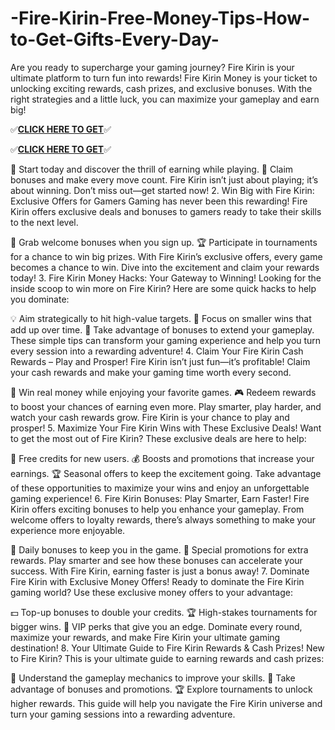 # -Fire-Kirin-Free-Money-Tips-How-to-Get-Gifts-Every-Day-

Are you ready to supercharge your gaming journey? Fire Kirin is your ultimate platform to turn fun into rewards! Fire Kirin Money is your ticket to unlocking exciting rewards, cash prizes, and exclusive bonuses. With the right strategies and a little luck, you can maximize your gameplay and earn big!




✅**[CLICK HERE TO GET](https://usaofferpro.com/fire-fire-kirinmoney)**✅


✅**[CLICK HERE TO GET](https://usaofferzon.com/alloffergiftcard/)**✅




🎯 Start today and discover the thrill of earning while playing.
💎 Claim bonuses and make every move count.
Fire Kirin isn’t just about playing; it’s about winning. Don’t miss out—get started now!
2. Win Big with Fire Kirin: Exclusive Offers for Gamers
Gaming has never been this rewarding! Fire Kirin offers exclusive deals and bonuses to gamers ready to take their skills to the next level.

🎁 Grab welcome bonuses when you sign up.
🏆 Participate in tournaments for a chance to win big prizes.
With Fire Kirin’s exclusive offers, every game becomes a chance to win. Dive into the excitement and claim your rewards today!
3. Fire Kirin Money Hacks: Your Gateway to Winning!
Looking for the inside scoop to win more on Fire Kirin? Here are some quick hacks to help you dominate:

💡 Aim strategically to hit high-value targets.
🎯 Focus on smaller wins that add up over time.
💎 Take advantage of bonuses to extend your gameplay.
These simple tips can transform your gaming experience and help you turn every session into a rewarding adventure!
4. Claim Your Fire Kirin Cash Rewards – Play and Prosper!
Fire Kirin isn’t just fun—it’s profitable! Claim your cash rewards and make your gaming time worth every second.

🤑 Win real money while enjoying your favorite games.
🎮 Redeem rewards to boost your chances of earning even more.
Play smarter, play harder, and watch your cash rewards grow. Fire Kirin is your chance to play and prosper!
5. Maximize Your Fire Kirin Wins with These Exclusive Deals!
Want to get the most out of Fire Kirin? These exclusive deals are here to help:

🎁 Free credits for new users.
💰 Boosts and promotions that increase your earnings.
🏆 Seasonal offers to keep the excitement going.
Take advantage of these opportunities to maximize your wins and enjoy an unforgettable gaming experience!
6. Fire Kirin Bonuses: Play Smarter, Earn Faster!
Fire Kirin offers exciting bonuses to help you enhance your gameplay. From welcome offers to loyalty rewards, there’s always something to make your experience more enjoyable.

🎉 Daily bonuses to keep you in the game.
🚀 Special promotions for extra rewards.
Play smarter and see how these bonuses can accelerate your success. With Fire Kirin, earning faster is just a bonus away!
7. Dominate Fire Kirin with Exclusive Money Offers!
Ready to dominate the Fire Kirin gaming world? Use these exclusive money offers to your advantage:

💵 Top-up bonuses to double your credits.
🏆 High-stakes tournaments for bigger wins.
🎯 VIP perks that give you an edge.
Dominate every round, maximize your rewards, and make Fire Kirin your ultimate gaming destination!
8. Your Ultimate Guide to Fire Kirin Rewards & Cash Prizes!
New to Fire Kirin? This is your ultimate guide to earning rewards and cash prizes:

💎 Understand the gameplay mechanics to improve your skills.
🎁 Take advantage of bonuses and promotions.
🏆 Explore tournaments to unlock higher rewards.
This guide will help you navigate the Fire Kirin universe and turn your gaming sessions into a rewarding adventure.
